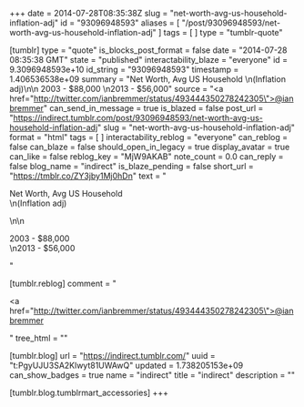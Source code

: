 +++
date = 2014-07-28T08:35:38Z
slug = "net-worth-avg-us-household-inflation-adj"
id = "93096948593"
aliases = [ "/post/93096948593/net-worth-avg-us-household-inflation-adj" ]
tags = [ ]
type = "tumblr-quote"

[tumblr]
type = "quote"
is_blocks_post_format = false
date = "2014-07-28 08:35:38 GMT"
state = "published"
interactability_blaze = "everyone"
id = 9.3096948593e+10
id_string = "93096948593"
timestamp = 1.406536538e+09
summary = "Net Worth, Avg US Household \n(Inflation adj)\n\n 2003 - $88,000 \n2013 - $56,000"
source = "<a href=\"http://twitter.com/ianbremmer/status/493444350278242305\">@ianbremmer</a>"
can_send_in_message = true
is_blazed = false
post_url = "https://indirect.tumblr.com/post/93096948593/net-worth-avg-us-household-inflation-adj"
slug = "net-worth-avg-us-household-inflation-adj"
format = "html"
tags = [ ]
interactability_reblog = "everyone"
can_reblog = false
can_blaze = false
should_open_in_legacy = true
display_avatar = true
can_like = false
reblog_key = "MjW9AKAB"
note_count = 0.0
can_reply = false
blog_name = "indirect"
is_blaze_pending = false
short_url = "https://tmblr.co/ZY3jby1Mj0hDn"
text = "<p>Net Worth, Avg US Household <br/>\n(Inflation adj)</p>\n\n<p>2003 - $88,000<br/>\n2013 - $56,000</p>"

[tumblr.reblog]
comment = "<p><a href=\"http://twitter.com/ianbremmer/status/493444350278242305\">@ianbremmer</a></p>"
tree_html = ""

[tumblr.blog]
url = "https://indirect.tumblr.com/"
uuid = "t:PgyUJU3SA2Klwyt81UWAwQ"
updated = 1.738205153e+09
can_show_badges = true
name = "indirect"
title = "indirect"
description = ""

[tumblr.blog.tumblrmart_accessories]
+++
